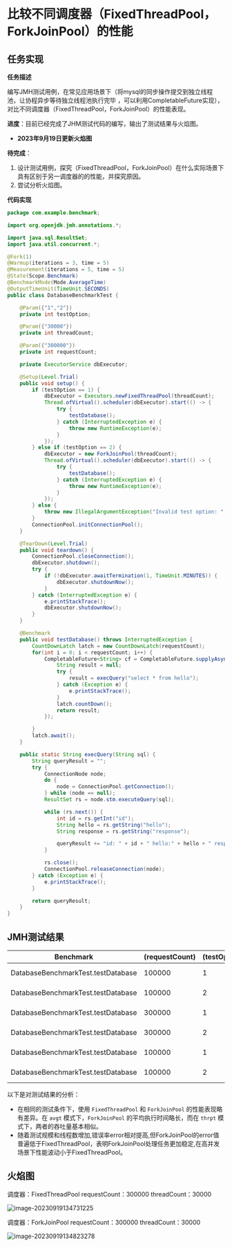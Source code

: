 # 比较不同调度器（FixedThreadPool，ForkJoinPool）的性能

## 任务实现

**任务描述**

编写JMH测试用例，在常见应用场景下（将mysql的同步操作提交到独立线程池，让协程异步等待独立线程池执行完毕 ，可以利用CompletableFuture实现），对比不同调度器（FixedThreadPool，ForkJoinPool）的性能表现。

**进度**：目前已经完成了JHM测试代码的编写，输出了测试结果与火焰图。

- **2023年9月19日更新火焰图**

**待完成**：

1. 设计测试用例，探究（FixedThreadPool，ForkJoinPool）在什么实际场景下具有区别于另一调度器的的性能，并探究原因。
2. 尝试分析火焰图。

**代码实现**

```java
package com.example.benchmark;

import org.openjdk.jmh.annotations.*;

import java.sql.ResultSet;
import java.util.concurrent.*;

@Fork(1)
@Warmup(iterations = 3, time = 5)
@Measurement(iterations = 5, time = 5)
@State(Scope.Benchmark)
@BenchmarkMode(Mode.AverageTime)
@OutputTimeUnit(TimeUnit.SECONDS)
public class DatabaseBenchmarkTest {

    @Param({"1","2"})
    private int testOption;

    @Param({"30000"})
    private int threadCount;

    @Param({"300000"})
    private int requestCount;

    private ExecutorService dbExecutor;

    @Setup(Level.Trial)
    public void setup() {
        if (testOption == 1) {
            dbExecutor = Executors.newFixedThreadPool(threadCount);
            Thread.ofVirtual().scheduler(dbExecutor).start(() -> {
                try {
                    testDatabase();
                } catch (InterruptedException e) {
                    throw new RuntimeException(e);
                }
            });
        } else if (testOption == 2) {
            dbExecutor = new ForkJoinPool(threadCount);
            Thread.ofVirtual().scheduler(dbExecutor).start(() -> {
                try {
                    testDatabase();
                } catch (InterruptedException e) {
                    throw new RuntimeException(e);
                }
            });
        } else {
            throw new IllegalArgumentException("Invalid test option: " + testOption);
        }
        ConnectionPool.initConnectionPool();
    }

    @TearDown(Level.Trial)
    public void teardown() {
        ConnectionPool.closeConnection();
        dbExecutor.shutdown();
        try {
            if (!dbExecutor.awaitTermination(1, TimeUnit.MINUTES)) {
                dbExecutor.shutdownNow();
            }
        } catch (InterruptedException e) {
            e.printStackTrace();
            dbExecutor.shutdownNow();
        }
    }

    @Benchmark
    public void testDatabase() throws InterruptedException {
        CountDownLatch latch = new CountDownLatch(requestCount);
        for(int i = 0; i < requestCount; i++) {
            CompletableFuture<String> cf = CompletableFuture.supplyAsync(() -> {
                String result = null;
                try {
                    result = execQuery("select * from hello");
                } catch (Exception e) {
                    e.printStackTrace();
                }
                latch.countDown();
                return result;
            });

        }
        latch.await();
    }

    public static String execQuery(String sql) {
        String queryResult = "";
        try {
            ConnectionNode node;
            do {
                node = ConnectionPool.getConnection();
            } while (node == null);
            ResultSet rs = node.stm.executeQuery(sql);

            while (rs.next()) {
                int id = rs.getInt("id");
                String hello = rs.getString("hello");
                String response = rs.getString("response");

                queryResult += "id: " + id + " hello:" + hello + " response: "+ response + "\n";
            }

            rs.close();
            ConnectionPool.releaseConnection(node);
        } catch (Exception e) {
            e.printStackTrace();
        }

        return queryResult;
    }
}
```

## **JMH测试结果**

| Benchmark                          | (requestCount) | (testOption) | (threadCount) | Mode  | Cnt  | Score | Error   | Units |
| ---------------------------------- | -------------- | ------------ | ------------- | ----- | ---- | ----- | ------- | ----- |
| DatabaseBenchmarkTest.testDatabase | 100000         | 1            | 10000         | avgt  | 5    | 1.333 | ± 0.677 | s/op  |
| DatabaseBenchmarkTest.testDatabase | 100000         | 2            | 10000         | avgt  | 5    | 1.449 | ± 0.570 | s/op  |
| DatabaseBenchmarkTest.testDatabase | 300000         | 1            | 30000         | avgt  | 5    | 4.385 | ± 1.326 | s/op  |
| DatabaseBenchmarkTest.testDatabase | 300000         | 2            | 30000         | avgt  | 5    | 5.128 | ± 0.300 | s/op  |
| DatabaseBenchmarkTest.testDatabase | 100000         | 1            | 10000         | thrpt | 5    | 0.654 | ± 0.201 | ops/s |
| DatabaseBenchmarkTest.testDatabase | 100000         | 2            | 10000         | thrpt | 5    | 0.616 | ± 0.128 | ops/s |

以下是对测试结果的分析：

- 在相同的测试条件下，使用 `FixedThreadPool` 和 `ForkJoinPool` 的性能表现略有差异。在 `avgt` 模式下，`ForkJoinPool` 的平均执行时间略长，而在 `thrpt` 模式下，两者的吞吐量基本相似。
- 随着测试规模和线程数增加,错误率error相对提高,但ForkJoinPool的error值普遍低于FixedThreadPool，表明ForkJoinPool处理任务更加稳定,在高并发场景下性能波动小于FixedThreadPool。

## 火焰图

调度器：FixedThreadPool   requestCount：300000  threadCount：30000

![image-20230919134731225](https://cdn.jsdelivr.net/gh/youyou0805/pictures/2023/09/image-20230919134731225-5692fe.png)

调度器：ForkJoinPool   requestCount：300000  threadCount：30000

![image-20230919134823278](https://cdn.jsdelivr.net/gh/youyou0805/pictures/2023/09/image-20230919134823278-f2ec83.png)

